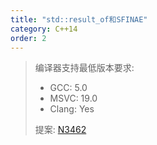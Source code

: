 ```yaml
---
title: "std::result_of和SFINAE"
category: C++14
order: 2
---
```


> 编译器支持最低版本要求:
> * GCC: 5.0
> * MSVC: 19.0
> * Clang: Yes
>
> 提案: [N3462](http://www.open-std.org/jtc1/sc22/wg21/docs/papers/2012/n3462.html)
